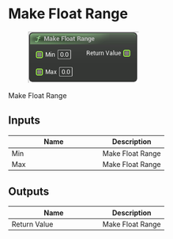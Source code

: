 # Make Float Range

<div align="left" data-full-width="false"><figure><img src="../../../../api/Math/Interval/Make_Float_Range.png" alt=""><figcaption></figcaption></figure></div>

Make Float Range

## Inputs

<table><thead><tr><th width="170">Name</th><th>Description</th></tr></thead><tbody><tr><td>Min</td><td>Make Float Range</td></tr><tr><td>Max</td><td>Make Float Range</td></tr></tbody></table>

## Outputs

<table><thead><tr><th width="170">Name</th><th>Description</th></tr></thead><tbody><tr><td>Return Value</td><td>Make Float Range</td></tr></tbody></table>
